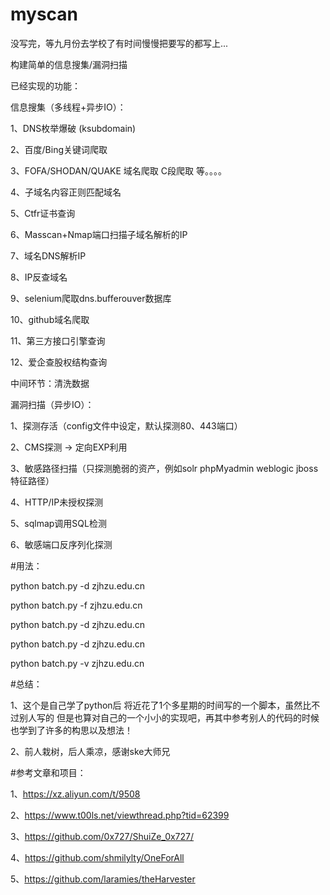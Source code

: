 # myscan

没写完，等九月份去学校了有时间慢慢把要写的都写上...

构建简单的信息搜集/漏洞扫描

已经实现的功能：

信息搜集（多线程+异步IO）：

1、DNS枚举爆破 (ksubdomain)

2、百度/Bing关键词爬取 

3、FOFA/SHODAN/QUAKE 域名爬取 C段爬取 等。。。。

4、子域名内容正则匹配域名

5、Ctfr证书查询

6、Masscan+Nmap端口扫描子域名解析的IP

7、域名DNS解析IP

8、IP反查域名

9、selenium爬取dns.bufferouver数据库

10、github域名爬取

11、第三方接口引擎查询

12、爱企查股权结构查询

中间环节：清洗数据

漏洞扫描（异步IO）：

1、探测存活（config文件中设定，默认探测80、443端口）

2、CMS探测 -> 定向EXP利用

3、敏感路径扫描（只探测脆弱的资产，例如solr phpMyadmin weblogic jboss特征路径）

4、HTTP/IP未授权探测

5、sqlmap调用SQL检测

6、敏感端口反序列化探测

#用法：

python batch.py -d zjhzu.edu.cn

python batch.py -f zjhzu.edu.cn

python batch.py -d zjhzu.edu.cn

python batch.py -d zjhzu.edu.cn

python batch.py -v zjhzu.edu.cn

#总结：

1、这个是自己学了python后 将近花了1个多星期的时间写的一个脚本，虽然比不过别人写的 但是也算对自己的一个小小的实现吧，再其中参考别人的代码的时候也学到了许多的构思以及想法！

2、前人栽树，后人乘凉，感谢ske大师兄

#参考文章和项目：

1、https://xz.aliyun.com/t/9508

2、https://www.t00ls.net/viewthread.php?tid=62399

3、https://github.com/0x727/ShuiZe_0x727/

4、https://github.com/shmilylty/OneForAll

5、https://github.com/laramies/theHarvester  
